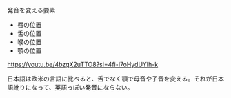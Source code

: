 発音を変える要素

- 唇の位置
- 舌の位置
- 喉の位置
- 顎の位置

https://youtu.be/4bzgX2uTTO8?si=4fi-I7oHydUYlh-k

日本語は欧米の言語に比べると、舌でなく顎で母音や子音を変える。それが日本語訛りになって、英語っぽい発音にならない。
